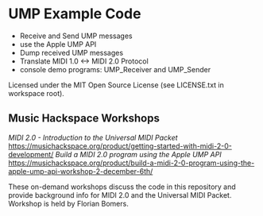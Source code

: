 # UMP Example Code
* Receive and Send UMP messages
* use the Apple UMP API
* Dump received UMP messages
* Translate MIDI 1.0 <-> MIDI 2.0 Protocol
* console demo programs: UMP_Receiver and UMP_Sender

Licensed under the MIT Open Source License (see LICENSE.txt in workspace root).

## Music Hackspace Workshops
*MIDI 2.0 - Introduction to the Universal MIDI Packet*
https://musichackspace.org/product/getting-started-with-midi-2-0-development/
*Build a MIDI 2.0 program using the Apple UMP API*
https://musichackspace.org/product/build-a-midi-2-0-program-using-the-apple-ump-api-workshop-2-december-6th/

These on-demand workshops discuss the code in this repository and
provide background info for MIDI 2.0 and the Universal MIDI Packet.
Workshop is held by Florian Bomers.

